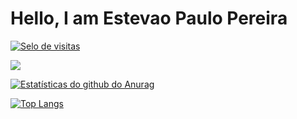 # Hello, I am Estevao Paulo Pereira

[![ Selo de visitas ](https://badges.pufler.dev/visits/estevaopp/estevaopp)](https://badges.pufler.dev)

[ <img src="https://img.shields.io/badge/linkedin-%230077B5.svg?&style=for-the-badge&logo=linkedin&logoColor=white" /> ](https://www.linkedin.com/in/est%C3%AAv%C3%A3o-paulo-pereira-28779b193/)

[![ Estatísticas do github do Anurag ](https://github-readme-stats.vercel.app/api?username=estevaopp&show_icons=true&theme=dark)](https://github.com/anuraghazra/github-readme-stats)

[![ Top Langs ](https://github-readme-stats.vercel.app/api/top-langs/?username=estevaopp)](https://github.com/anuraghazra/github-readme-stats)